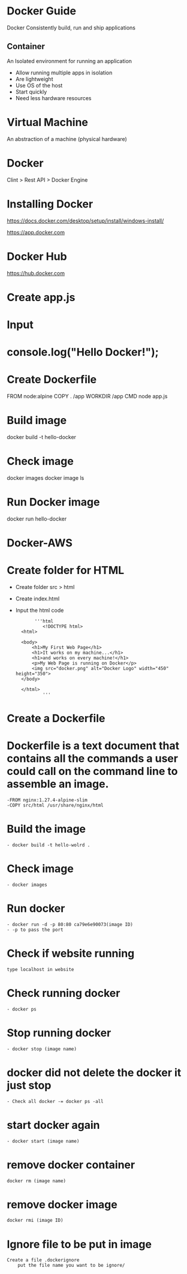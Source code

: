# Docker Guide

Docker Consistently build, run and ship applications

## Container

An Isolated environment for running an application
- Allow running multiple apps in isolation
- Are lightweight
- Use OS of the host
- Start quickly
- Need less hardware resources

# Virtual Machine
An abstraction of a machine (physical hardware)

# Docker
Clint > Rest API > Docker Engine

# Installing Docker
https://docs.docker.com/desktop/setup/install/windows-install/

https://app.docker.com

# Docker Hub
https://hub.docker.com


# Create app.js
# Input 
# console.log("Hello Docker!");

# Create Dockerfile

 FROM node:alpine
 COPY . /app
 WORKDIR /app
 CMD node app.js

# Build image 
docker build -t hello-docker

# Check image
docker images
docker image ls

# Run Docker image 
docker run hello-docker



# Docker-AWS

# Create folder for HTML
- Create folder src > html
- Create index.html 
- Input the html code
        
             '''html
                <!DOCTYPE html>
        <html>

        <body>
            <h1>My First Web Page</h1>
            <h1>It works on my machine...</h1>
            <h1>and works on every machine!</h1>
            <p>My Web Page is running on Docker</p>
            <img src="docker.png" alt="Docker Logo" width="450" height="350">
        </body>

        </html>
                '''

# Create a Dockerfile
# Dockerfile is a text document that contains all the commands a user could call on the command line to assemble an image.
    -FROM nginx:1.27.4-alpine-slim
    -COPY src/html /usr/share/nginx/html

# Build the image
    - docker build -t hello-wolrd .

# Check image
    - docker images

# Run docker
    - docker run -d -p 80:80 ca79e6e90073(image ID)
    - -p to pass the port 
# Check if website running
    type localhost in website

# Check running docker
    - docker ps
# Stop running docker 
    - docker stop (image name) 

# docker did not delete the docker it just stop
    - Check all docker -= docker ps -all

# start docker again
    - docker start (image name)

# remove docker container
    docker rm (image name)

# remove docker image 
    docker rmi (image ID)

# Ignore file to be put in image 
    Create a file .dockerignore
        put the file name you want to be ignore/